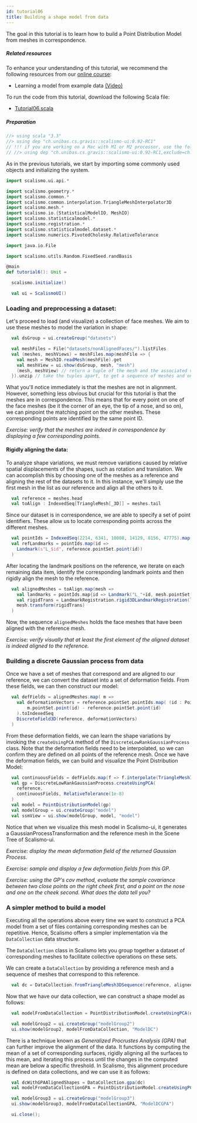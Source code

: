 ```yaml
---
id: tutorial06
title: Building a shape model from data
---
```


The goal in this tutorial is to learn how to build a Point Distribution Model
from meshes in correspondence. 

##### Related resources

To enhance your understanding of this tutorial, we recommend the following resources from our [online course](shapemodelling.cs.unibas.ch/ssm-course/):

- Learning a model from example data [(Video)](https://www.futurelearn.com/courses/statistical-shape-modelling/3/steps/250329)

To run the code from this tutorial, download the following Scala file:
- [Tutorial06.scala](./Tutorial06.scala)


##### Preparation

```scala mdoc:invisible
//> using scala "3.3"
//> using dep "ch.unibas.cs.gravis::scalismo-ui:0.92-RC1"
// !!! if you are working on a Mac with M1 or M2 processor, use the following import instead !!!
// //> using dep "ch.unibas.cs.gravis::scalismo-ui:0.92-RC1,exclude=ch.unibas.cs.gravis%vtkjavanativesmacosimpl"
```

As in the previous tutorials, we start by importing some commonly used objects and initializing the system.

```scala mdoc:silent
import scalismo.ui.api.*

import scalismo.geometry.*
import scalismo.common.*
import scalismo.common.interpolation.TriangleMeshInterpolator3D
import scalismo.mesh.*
import scalismo.io.{StatisticalModelIO, MeshIO}
import scalismo.statisticalmodel.*
import scalismo.registration.*
import scalismo.statisticalmodel.dataset.*
import scalismo.numerics.PivotedCholesky.RelativeTolerance

import java.io.File

import scalismo.utils.Random.FixedSeed.randBasis
```

```scala mdoc:invisible emptyLines:2
@main
def tutorial6(): Unit = 
```

```scala mdoc:silent
  scalismo.initialize()

  val ui = ScalismoUI()
```

### Loading and preprocessing a dataset:

Let's proceed to load (and visualize) a collection of face meshes. We aim to use these meshes to model the variation in shape:

```scala mdoc:silent emptyLines:2
  val dsGroup = ui.createGroup("datasets")

  val meshFiles = File("datasets/nonAlignedFaces/").listFiles
  val (meshes, meshViews) = meshFiles.map(meshFile => {
    val mesh = MeshIO.readMesh(meshFile).get
    val meshView = ui.show(dsGroup, mesh, "mesh")
    (mesh, meshView) // return a tuple of the mesh and the associated view
  }).unzip // take the tuples apart, to get a sequence of meshes and one of meshViews
```

What you'll notice immediately is that the meshes are not in alignment. However, something less obvious but crucial for this tutorial is that the meshes are in correspondence. This means that for every point on one of the face meshes (be it the corner of an eye, the tip of a nose, and so on), we can pinpoint the matching point on the other meshes. These corresponding points are identified by the same point ID.

*Exercise: verify that the meshes are indeed in correspondence by displaying a few corresponding points.*

#### Rigidly aligning the data:

To analyze shape variations, we must remove variations caused by relative spatial displacements of the shapes, such as rotation and translation. We can accomplish this by choosing one of the meshes as a reference and aligning the rest of the datasets to it. In this instance, we'll simply use the first mesh in the list as our reference and align all the others to it.

```scala mdoc:silent emptyLines:2
  val reference = meshes.head
  val toAlign : IndexedSeq[TriangleMesh[_3D]] = meshes.tail
```

Since our dataset is in correspondence, we are able to specify a set of point identifiers. These allow us to locate corresponding points across the different meshes.

```scala mdoc:silent emptyLines:2
  val pointIds = IndexedSeq(2214, 6341, 10008, 14129, 8156, 47775).map(id => PointId(id))
  val refLandmarks = pointIds.map(id => 
    Landmark(s"L_$id", reference.pointSet.point(id))
  ) 
```
After locating the landmark positions on the reference, we iterate on each remaining data item, identify the corresponding landmark points and then rigidly align the mesh to the reference.

```scala mdoc:silent emptyLines:2
  val alignedMeshes = toAlign.map(mesh =>
    val landmarks = pointIds.map{id => Landmark("L_"+id, mesh.pointSet.point(id))}
    val rigidTrans = LandmarkRegistration.rigid3DLandmarkRegistration(landmarks, refLandmarks, center = Point3D(0,0,0))
    mesh.transform(rigidTrans)
  )
```
Now, the sequence `alignedMeshes`  holds the face meshes that have been aligned with the reference mesh.

*Exercise: verify visually that at least the first element of the aligned dataset is indeed aligned to the reference.*



### Building a discrete Gaussian process from data

Once we have a set of meshes that correspond and are aligned to our reference, 
we can convert the dataset into a set of deformation fields.
 From these fields, we can then construct our model:

```scala mdoc:silent emptyLines:2
  val defFields = alignedMeshes.map( m =>
    val deformationVectors = reference.pointSet.pointIds.map( (id : PointId) =>
        m.pointSet.point(id) - reference.pointSet.point(id)
    ).toIndexedSeq
    DiscreteField3D(reference, deformationVectors)
  )
```

From these deformation fields, we can learn the shape variations by invoking the `createUsingPCA` method of the `DiscreteLowRankGaussianProcess` class. Note that the deformation fields need to be interpolated, so we can confirm they are defined on all points of the reference mesh. Once we have the deformation fields, we can build and visualize the Point Distribution Model:

```scala mdoc:silent emptyLines:2
  val continuousFields = defFields.map(f => f.interpolate(TriangleMeshInterpolator3D()) )
  val gp = DiscreteLowRankGaussianProcess.createUsingPCA(
    reference,
    continuousFields, RelativeTolerance(1e-8)
  )
  val model = PointDistributionModel(gp)
  val modelGroup = ui.createGroup("model")
  val ssmView = ui.show(modelGroup, model, "model")
```

Notice that when we visualize this mesh model in Scalismo-ui,
it generates a GaussianProcessTransformation and the reference mesh in the
Scene Tree of Scalismo-ui.


*Exercise: display the mean deformation field of the returned Gaussian Process.*

*Exercise: sample and display a few deformation fields from this GP.*

*Exercise: using the GP's *cov* method, evaluate the sample covariance between two close points on the right cheek first, and a point on the nose and one on the cheek second. What does the data tell you?*


### A simpler method to build a model

Executing all the operations above every time we want to construct a PCA model from a set of 
files containing corresponding meshes can be repetitive. 
Hence, Scalismo offers a simpler implementation via the `DataCollection` data structure.

The `DataCollection` class in Scalismo lets you group together a dataset of corresponding meshes to facilitate collective operations on these sets.

We can create a `DataCollection` by providing a reference mesh and a sequence of meshes that correspond to this reference.

```scala mdoc:silent emptyLines:2
  val dc = DataCollection.fromTriangleMesh3DSequence(reference, alignedMeshes)
```

Now that we have our data collection, we can construct a shape model as follows:

```scala mdoc:silent emptyLines:2
  val modelFromDataCollection = PointDistributionModel.createUsingPCA(dc)

  val modelGroup2 = ui.createGroup("modelGroup2")
  ui.show(modelGroup2, modelFromDataCollection, "ModelDC")
```

There is a technique known as *Generalized Procrustes Analysis (GPA)* that can further 
improve the alignment of the data. It functions by computing the mean of a set of 
corresponding surfaces, rigidly aligning all the surfaces to this mean, and iterating 
this process until the changes in the computed mean are below a specific threshold. 
In Scalismo, this alignment procedure is defined on data collections, and we can use it as follows:

```scala mdoc:silent emptyLines:2
  val dcWithGPAAlignedShapes = DataCollection.gpa(dc)
  val modelFromDataCollectionGPA = PointDistributionModel.createUsingPCA(dcWithGPAAlignedShapes)

  val modelGroup3 = ui.createGroup("modelGroup3")
  ui.show(modelGroup3, modelFromDataCollectionGPA, "ModelDCGPA")
```



```scala mdoc:invisible
  ui.close();
```

